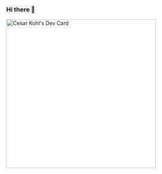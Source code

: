 ### Hi there 👋

<!--
**cesarkohl-voxie/cesarkohl-voxie** is a ✨ _special_ ✨ repository because its `README.md` (this file) appears on your GitHub profile.

Here are some ideas to get you started:

- 🔭 I’m currently working on ...
- 🌱 I’m currently learning ...
- 👯 I’m looking to collaborate on ...
- 🤔 I’m looking for help with ...
- 💬 Ask me about ...
- 📫 How to reach me: ...
- 😄 Pronouns: ...
- ⚡ Fun fact: ...
-->

<a href="https://app.daily.dev/cesarkohl"><img src="https://api.daily.dev/devcards/51fbf8a9770d49cbb8509c2674229992.png?r=v8p" width="400" alt="Cesar Kohl's Dev Card"/></a>

